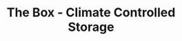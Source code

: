 ---
title: "The Box - Climate Controlled Storage"
url: /scottsboro/the-box-climate-controlled-storage/
shop: Mieten
---